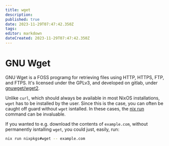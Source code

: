 ```yaml
---
title: wget
description: 
published: true
date: 2023-11-29T07:47:42.350Z
tags: 
editor: markdown
dateCreated: 2023-11-29T07:47:42.350Z
---
```


# GNU Wget
GNU Wget is a FOSS programg for retrieving files using HTTP, HTTPS, FTP, and FTPS. It's licensed under the GPLv3, and developed on gitlab, under [gnuwget/wget2](https://gitlab.com/gnuwget/wget2).

Unlike `curl`, which should always be available in most NixOS installations, `wget` has to be installed by the user. Since this is the case, you can often be caught off guard without `wget` isntalled. In these cases, the [nix run](/nix/nix_run) command can be invaluable.

If you wanted to e.g. download the contents of `example.com`, without permanently isntalling `wget`, you could just, easily, run:

```bash
nix run nixpkgs#wget -- example.com
```
